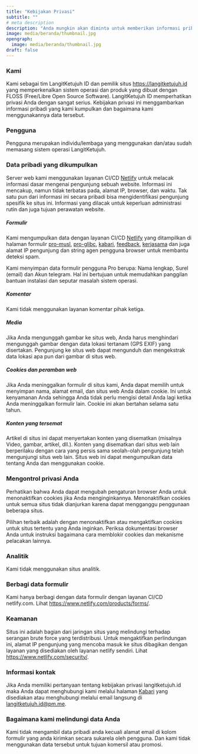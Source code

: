 ```yaml
---
title: "Kebijakan Privasi"
subtitle: ""
# meta description
description: "Anda mungkin akan diminta untuk memberikan informasi pribadi yang berhubungan dengan Layanan L7, tujuannya untuk kemudahan menghubungi dan mengenali."
image: media/beranda/thumbnail.jpg
opengraph:
  image: media/beranda/thumbnail.jpg
draft: false
---
```


### Kami

Kami sebagai tim LangitKetujuh ID dan pemilik situs https://langitketujuh.id yang memperkenalkan sistem operasi dan produk yang dibuat dengan FLOSS (Free/Libre Open Source Software). LangitKetujuh ID memperhatikan privasi Anda dengan sangat serius. Kebijakan privasi ini menggambarkan informasi pribadi yang kami kumpulkan dan bagaimana kami menggunakannya data tersebut.

### Pengguna

Pengguna merupakan individu/lembaga yang menggunakan dan/atau sudah memasang sistem operasi LangitKetujuh.

### Data pribadi yang dikumpulkan

Server web kami menggunakan layanan CI/CD [Netlify](https://netlify.com) untuk melacak informasi dasar mengenai pengunjung sebuah website. Informasi ini mencakup, namun tidak terbatas pada, alamat IP, browser, dan waktu. Tak satu pun dari informasi ini secara pribadi bisa mengidentifikasi pengunjung spesifik ke situs ini. Informasi yang dilacak untuk keperluan administrasi rutin dan juga tujuan perawatan website.

  ##### Formulir

  Kami mengumpulkan data dengan layanan CI/CD [Netlify](https://netlify.com) yang ditampilkan di halaman formulir [pro-musl](../pro-musl), [pro-glibc](../pro-glibc), [kabari](../kabari), [feedback](../feedback), [kerjasama](../kerjasama) dan juga alamat IP pengunjung dan string agen pengguna browser untuk membantu deteksi spam.

  Kami menyimpan data formulir pengguna Pro berupa: Nama lengkap, Surel (email) dan Akun telegram. Hal ini bertujuan untuk memudahkan panggilan bantuan instalasi dan seputar masalah sistem operasi.

  ##### Komentar

  Kami tidak menggunakan layanan komentar pihak ketiga. 

  ##### Media

  Jika Anda mengunggah gambar ke situs web, Anda harus menghindari mengunggah gambar dengan data lokasi tertanam (GPS EXIF) yang disertakan. Pengunjung ke situs web dapat mengunduh dan mengekstrak data lokasi apa pun dari gambar di situs web.

  ##### Cookies dan peramban web

  Jika Anda meninggalkan formulir di situs kami, Anda dapat memilih untuk menyimpan nama, alamat email, dan situs web Anda dalam cookie. Ini untuk kenyamanan Anda sehingga Anda tidak perlu mengisi detail Anda lagi ketika Anda meninggalkan formulir lain. Cookie ini akan bertahan selama satu tahun.

  ##### Konten yang tersemat

  Artikel di situs ini dapat menyertakan konten yang disematkan (misalnya Video, gambar, artikel, dll.). Konten yang disematkan dari situs web lain berperilaku dengan cara yang persis sama seolah-olah pengunjung telah mengunjungi situs web lain. Situs web ini dapat mengumpulkan data tentang Anda dan menggunakan cookie.

### Mengontrol privasi Anda

Perhatikan bahwa Anda dapat mengubah pengaturan browser Anda untuk menonaktifkan cookies jika Anda menginginkannya. Menonaktifkan cookies untuk semua situs tidak dianjurkan karena dapat mengganggu penggunaan beberapa situs.

Pilihan terbaik adalah dengan menonaktifkan atau mengaktifkan cookies untuk situs tertentu yang Anda inginkan. Periksa dokumentasi browser Anda untuk instruksi bagaimana cara memblokir cookies dan mekanisme pelacakan lainnya.

### Analitik

Kami tidak menggunakan situs analitik.

### Berbagi data formulir

Kami hanya berbagi dengan data formulir dengan layanan CI/CD netlify.com. Lihat https://www.netlify.com/products/forms/.

### Keamanan

Situs ini adalah bagian dari jaringan situs yang melindungi terhadap serangan brute force yang terdistribusi. Untuk mengaktifkan perlindungan ini, alamat IP pengunjung yang mencoba masuk ke situs dibagikan dengan layanan yang disediakan oleh layanan netlify sendiri. Lihat https://www.netlify.com/security/.

### Informasi kontak

Jika Anda memiliki pertanyaan tentang kebijakan privasi langitketujuh.id maka Anda dapat menghubungi kami melalui halaman [Kabari](../kabari) yang disediakan atau menghubungi melalui email langsung di [langitketujuh.id@pm.me](mailto:langitketujuh.id@pm.me).

### Bagaimana kami melindungi data Anda

Kami tidak mengambil data pribadi anda kecuali alamat email di kolom formulir yang anda kirimkan secara sukarela oleh pengguna. Dan kami tidak menggunakan data tersebut untuk tujuan komersil atau promosi.
